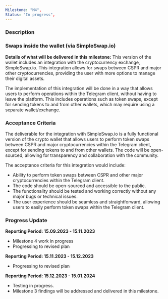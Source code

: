 ```yaml
---
Milestone: "M4",
Status: "In progress",
---
```

<!--lang:en--> 
### Description
### Swaps inside the wallet (via SimpleSwap.io)

**Details of what will be delivered in this milestone:**
This version of the wallet includes an integration with the cryptocurrency exchange, SimpleSwap.io. This integration allows for swaps between CSPR and major other cryptocurrencies, providing the user with more options to manage their digital assets.

The implementation of this integration will be done in a way that allows users to perform operations within the Telegram client, without having to leave the platform. This includes operations such as token swaps, except for sending tokens to and from other wallets, which may require using a separate wallet/exchange.


### Acceptance Criteria

The deliverable for the integration with SimpleSwap.io is a fully functional version of the crypto wallet that allows users to perform token swaps between CSPR and major cryptocurrencies within the Telegram client, except for sending tokens to and from other wallets. The code will be open-sourced, allowing for transparency and collaboration with the community.

The acceptance criteria for this integration would include:

- Ability to perform token swaps between CSPR and other major cryptocurrencies within the Telegram client.
- The code should be open-sourced and accessible to the public.
- The functionality should be tested and working correctly without any major bugs or technical issues.
- The user experience should be seamless and straightforward, allowing users to easily perform token swaps within the Telegram client.



### Progress Update

**Reporting Period: 15.09.2023 - 15.11.2023**
- Milestone 4 work in progress
- Progressing to revised plan

**Reporting Period: 15.11.2023 - 15.12.2023** 
- Progressing to revised plan

**Reporting Period: 15.12.2023 - 15.01.2024** 
- Testing in progress.
- Milestone 3 findings will be addressed and delivered in this milestone.
